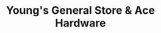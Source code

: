 ---
title: "Young's General Store & Ace Hardware"
url: /catskill/youngs-general-store-and-ace-hardware/
shop: doityourself
---